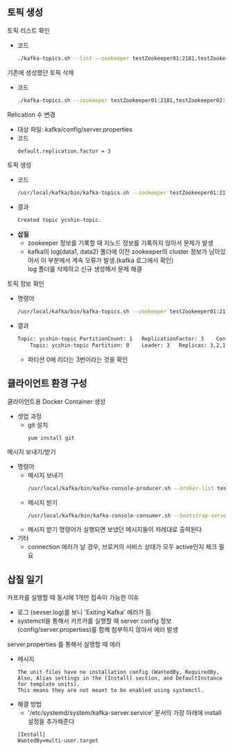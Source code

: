 ## 토픽 생성
토픽 리스트 확인
- 코드
    ~~~bash
    ./kafka-topics.sh --list --zookeeper testZookeeper01:2181,testZookeeper02:2181,testZookeeper03:2181/test-kafka
    ~~~

기존에 생성했던 토픽 삭제
- 코드
    ~~~bash
    ./kafka-topics.sh --zookeeper testZookeeper01:2181,testZookeeper02:2181,testZookeeper03:2181/test-kafka \--topic test-topic --delete
    ~~~

Relication 수 변경
- 대상 파일: kafka/config/server.properties
- 코드
    ~~~bash
    default.replication.factor = 3
    ~~~

토픽 생성
- 코드
    ~~~bash
    /usr/local/kafka/bin/kafka-topics.sh --zookeeper testZookeeper01:2181,testZookeeper02:2181,testZookeeper03:2181/ycshin-kafka --topic ycshin-topic --partitions 1 --replication-factor 3 --create
    ~~~
- 결과
   ~~~bash
   Created topic ycshin-topic.
   ~~~
- __삽질__
   - zookeeper 정보를 기록할 때 지노드 정보를 기록하지 않아서 문제가 발생
   - kafka의 log(data1, data2) 폴더에 이전 zookeeper의 cluster 정보가 남아있어서 이 부분에서 계속 오류가 발생.(kafka 로그에서 확인) <br>
   log 폴더를 삭제하고 신규 생성해서 문제 해결

토픽 정보 확인
- 명령어
    ~~~bash
    /usr/local/kafka/bin/kafka-topics.sh --zookeeper testZookeeper01:2181/ycshin-kafka --topic ycshin-topic --describe
    ~~~
- 결과
    ~~~bash
    Topic: ycshin-topic	PartitionCount: 1	ReplicationFactor: 3	Configs:
        Topic: ycshin-topic	Partition: 0	Leader: 3	Replicas: 3,2,1	Isr: 3,2,1
    ~~~
   - 파티션 0에 리더는 3번이라는 것을 확인

## 클라이언트 환경 구성
클라이언트용 Docker Container 생성
- 셋업 과정
   - git 설치
      ~~~
      yum install git
      ~~~


메시지 보내기/받기
- 명령어
   - 메시지 보내기
        ~~~bash
        /usr/local/kafka/bin/kafka-console-producer.sh --broker-list testKafka01:9092,testKafka02:9092,testKafka03:9092 --topic ycshin-topic
        ~~~
   - 메시지 받기
        ~~~bash
        /usr/local/kafka/bin/kafka-console-consumer.sh --bootstrap-server testKafka01:9092,testKafka02:9092,testKafka03:9092 --topic ycshin-topic --from-beginning
        ~~~
   - 메시지 받기 명령어가 실행되면 보냈던 메시지들이 차례대로 출력된다
- 기타
   - connection 에러가 날 경우, 브로커의 서비스 상태가 모두 active인지 체크 필요


## 삽질 일기
카프카를 실행할 때 동시에 1개만 접속이 가능한 이슈
- 로그 (sevser.log)를 보니 'Exiting Kafka' 에러가 뜸
- systemctl을 통해서 카프카를 실행할 때 server config 정보(config/server.properties)를 함께 첨부하지 않아서 에러 발생

server.properties 를 통해서 실행할 때 에러 
- 메시지
   ~~~
   The unit files have no installation config (WantedBy, RequiredBy, Also, Alias settings in the [Install] section, and DefaultInstance for template units).
   This means they are not meant to be enabled using systemctl.
   ~~~
- 해결 방법
   - '/etc/systemd/system/kafka-server.service' 문서의 가장 아래에 install 설정을 추가해준다
   ~~~
   [Install]
   WantedBy=multi-user.target
   ~~~